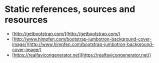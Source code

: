 # Static references, sources and resources
* [http://getbootstrap.com/](http://getbootstrap.com/)
* [http://www.himpfen.com/bootstrap-jumbotron-background-cover-image/](http://www.himpfen.com/bootstrap-jumbotron-background-cover-image/)
* [https://realfavicongenerator.net](https://realfavicongenerator.net/)